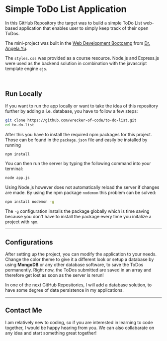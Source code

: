 # Simple ToDo List Application

In this GitHub Repository the target was to build a simple ToDo List web-based application that enables user to simply keep track of their open ToDos.

The mini-project was built in the [Web Development Bootcamp](https://www.udemy.com/course/the-complete-web-development-bootcamp) from [Dr. Angela Yu](https://github.com/angelabauer).

The `styles.css` was provided as a course resource. Node.js and Express.js were used as the backend solution in combination with the javascript template engine `ejs`.

&nbsp;
## Run Locally

If you want to run the app locally or want to take the idea of this repository further by adding a i.e. database, you have to follow a few steps:

```bash
git clone https://github.com/wrecker-of-code/to-do-list.git
cd to-do-list
```

After this you have to install the required npm packages for this project. Those can be found in the `package.json` file and easily be installed by running

```bash
npm install
```

You can then run the server by typing the following command into your terminal:

```bash
node app.js
```

Using Node.js however does not automatically reload the server if changes are made. By using the npm package `nodemon` this problem can be solved:

```bash
npm install nodemon -g
```

The `-g` configuration installs the package globally which is time saving because you don't have to install the package every time you initalize a project with `npm`.

***
## Configurations
After setting up the project, you can modify the application to your needs. Change the color theme to give it a different look or setup a database by using **MongoDB** or any other database software, to save the ToDos permanently. Right now, the ToDos submitted are saved in an array and therefore get lost as soon as the server is rerun!

In one of the next GitHub Repositories, I will add a database solution, to have some degree of data persistence in my applications.

***
## Contact Me
I am relatively new to coding, so if you are interested in learning to code together, I would be happy hearing from you. We can also collabarate on any idea and start something great together!
